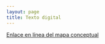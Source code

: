 ```yaml
---
layout: page
title: Texto digital 
---
```

[Enlace en línea del mapa conceptual](https://venngage.net/ps/ryM3QZVsFHo/el-texto-digital)
